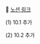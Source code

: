 🔗 [노션 링크](https://artistic-roadrunner-94f.notion.site/10-17-18-c108ab77dc164de7a8b767594ca298f4?pvs=4)

(1) 10.1 추가

(2) 10.2 추가
